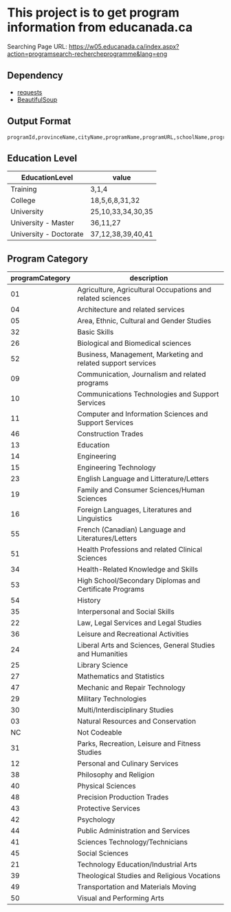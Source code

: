 # This project is to get program information from educanada.ca

Searching Page URL: https://w05.educanada.ca/index.aspx?action=programsearch-rechercheprogramme&lang=eng

## Dependency

* [requests](https://docs.python-requests.org/en/master/)
* [BeautifulSoup](https://www.crummy.com/software/BeautifulSoup/bs4/doc/)
## Output Format

```csv
programId,provinceName,cityName,programName,programURL,schoolName,programCategory,EducationLevel
```

## Education Level

| EducationLevel         | value             |
|------------------------|-------------------|
| Training               | 3,1,4             |
| College                | 18,5,6,8,31,32    |
| University             | 25,10,33,34,30,35 |
| University - Master    | 36,11,27          |
| University - Doctorate | 37,12,38,39,40,41 |

## Program Category

| programCategory | description                                                  |
|-----------------|--------------------------------------------------------------|
| 01              | Agriculture, Agricultural Occupations and related sciences   |
| 04              | Architecture and related services                            |
| 05              | Area, Ethnic, Cultural and Gender Studies                    |
| 32              | Basic Skills                                                 |
| 26              | Biological and Biomedical sciences                           |
| 52              | Business, Management, Marketing and related support services |
| 09              | Communication, Journalism and related programs               |
| 10              | Communications Technologies and Support Services             |
| 11              | Computer and Information Sciences and Support Services       |
| 46              | Construction Trades                                          |
| 13              | Education                                                    |
| 14              | Engineering                                                  |
| 15              | Engineering Technology                                       |
| 23              | English Language and Litterature/Letters                     |
| 19              | Family and Consumer Sciences/Human Sciences                  |
| 16              | Foreign Languages, Literatures and Linguistics               |
| 55              | French (Canadian) Language and Literatures/Letters           |
| 51              | Health Professions and related Clinical Sciences             |
| 34              | Health-Related Knowledge and Skills                          |
| 53              | High School/Secondary Diplomas and Certificate Programs      |
| 54              | History                                                      |
| 35              | Interpersonal and Social Skills                              |
| 22              | Law, Legal Services and Legal Studies                        |
| 36              | Leisure and Recreational Activities                          |
| 24              | Liberal Arts and Sciences, General Studies and Humanities    |
| 25              | Library Science                                              |
| 27              | Mathematics and Statistics                                   |
| 47              | Mechanic and Repair Technology                               |
| 29              | Military Technologies                                        |
| 30              | Multi/Interdisciplinary Studies                              |
| 03              | Natural Resources and Conservation                           |
| NC              | Not Codeable                                                 |
| 31              | Parks, Recreation, Leisure and Fitness Studies               |
| 12              | Personal and Culinary Services                               |
| 38              | Philosophy and Religion                                      |
| 40              | Physical Sciences                                            |
| 48              | Precision Production Trades                                  |
| 43              | Protective Services                                          |
| 42              | Psychology                                                   |
| 44              | Public Administration and Services                           |
| 41              | Sciences Technology/Technicians                              |
| 45              | Social Sciences                                              |
| 21              | Technology Education/Industrial Arts                         |
| 39              | Theological Studies and Religious Vocations                  |
| 49              | Transportation and Materials Moving                          |
| 50              | Visual and Performing Arts                                   |
